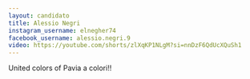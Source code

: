 ```yaml
---
layout: candidato
title: Alessio Negri
instagram_username: elnegher74
facebook_username: alessio.negri.9
video: https://youtube.com/shorts/zlXqKP1NLgM?si=nnDzF6QdUcXQuSh1
---
```

United colors of Pavia a colori!!

